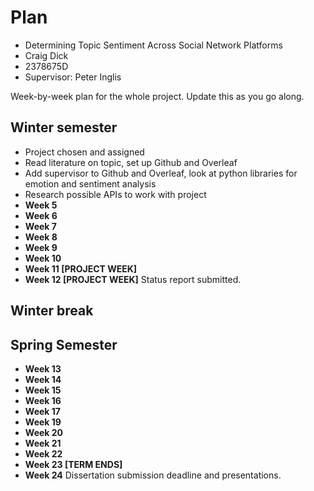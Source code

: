 # Plan

* Determining Topic Sentiment Across Social Network Platforms
* Craig Dick
* 2378675D
* Supervisor: Peter Inglis

Week-by-week plan for the whole project. Update this as you go along.

## Winter semester

* Project chosen and assigned
* Read literature on topic, set up Github and Overleaf
* Add supervisor to Github and Overleaf, look at python libraries for emotion and sentiment analysis
* Research possible APIs to work with project
* **Week 5**
* **Week 6**
* **Week 7**
* **Week 8**
* **Week 9**
* **Week 10**
* **Week 11 [PROJECT WEEK]**
* **Week 12 [PROJECT WEEK]** Status report submitted.

## Winter break

## Spring Semester

* **Week 13**
* **Week 14**
* **Week 15**
* **Week 16**
* **Week 17**
* **Week 19**
* **Week 20**
* **Week 21**
* **Week 22**
* **Week 23 [TERM ENDS]**
* **Week 24** Dissertation submission deadline and presentations.

